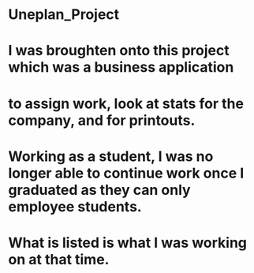 # Uneplan_Project
# I was broughten onto this project which was a business application 
# to assign work, look at stats for the company, and for printouts.
# Working as a student, I was no longer able to continue work once I graduated as they can only employee students.
# What is listed is what I was working on at that time.
